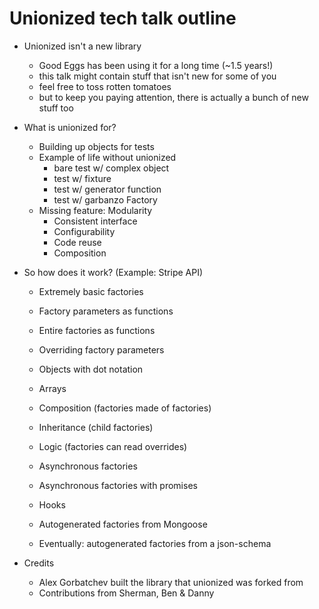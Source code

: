 # Unionized tech talk outline

- Unionized isn't a new library
  - Good Eggs has been using it for a long time (~1.5 years!)
  - this talk might contain stuff that isn't new for some of you
  - feel free to toss rotten tomatoes
  - but to keep you paying attention, there is actually a bunch of new stuff too

- What is unionized for?
  - Building up objects for tests
  - Example of life without unionized
    - bare test w/ complex object
    - test w/ fixture
    - test w/ generator function
    - test w/ garbanzo Factory
  - Missing feature: Modularity
      - Consistent interface
      - Configurability
      - Code reuse
      - Composition

- So how does it work? (Example: Stripe API)
  - Extremely basic factories
  - Factory parameters as functions
  - Entire factories as functions
  - Overriding factory parameters
  - Objects with dot notation
  - Arrays

  - Composition (factories made of factories)
  - Inheritance (child factories)

  - Logic (factories can read overrides)
  - Asynchronous factories
  - Asynchronous factories with promises

  - Hooks

  - Autogenerated factories from Mongoose
  - Eventually: autogenerated factories from a json-schema

- Credits
  - Alex Gorbatchev built the library that unionized was forked from
  - Contributions from Sherman, Ben & Danny
